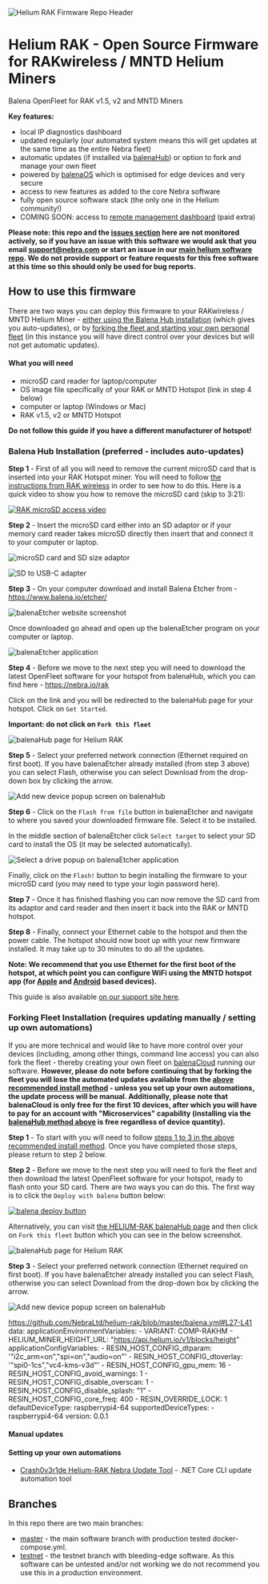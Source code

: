 ![Helium RAK Firmware Repo Header](https://cdn.shopify.com/s/files/1/0071/2281/3001/files/Nebra-Firmware-Github-Header-RAK-MNTD.png?v=1688030309)

# Helium RAK - Open Source Firmware for RAKwireless / MNTD Helium Miners

Balena OpenFleet for RAK v1.5, v2 and MNTD Miners

**Key features:**

- local IP diagnostics dashboard
- updated regularly (our automated system means this will get updates at the same time as the entire Nebra fleet)
- automatic updates (if installed via [balenaHub](#balena-hub-installation-preferred---includes-auto-updates)) or option to fork and manage your own fleet
- powered by [balenaOS](https://balena.io/os) which is optimised for edge devices and very secure
- access to new features as added to the core Nebra software
- fully open source software stack (the only one in the Helium community!)
- COMING SOON: access to [remote management dashboard](https://dashboard.nebra.com) (paid extra)

**Please note: this repo and the [issues section](https://github.com/NebraLtd/helium-rak/issues) here are not monitored actively, so if you have an issue with this software we would ask that you email [support@nebra.com](mailto:support@nebra.com) or start an issue in our [main helium software repo](https://github.com/NebraLtd/helium-miner-software/issues). We do not provide support or feature requests for this free software at this time so this should only be used for bug reports.**

## How to use this firmware

There are two ways you can deploy this firmware to your RAKwireless / MNTD Helium Miner - [either using the Balena Hub installation](#balena-hub-installation-preferred---includes-auto-updates) (which gives you auto-updates), or by [forking the fleet and starting your own personal fleet](#forking-fleet-installation-requires-updating-manually--setting-up-own-automations) (in this instance you will have direct control over your devices but will not get automatic updates).

#### What you will need

- microSD card reader for laptop/computer
- OS image file specifically of your RAK or MNTD Hotspot (link in step 4 below)
- computer or laptop (Windows or Mac)
- RAK v1.5, v2 or MNTD Hotspot

**Do not follow this guide if you have a different manufacturer of hotspot!**

### Balena Hub Installation (preferred - includes auto-updates)

**Step 1** - First of all you will need to remove the current microSD card that is inserted into your RAK Hotspot miner. You will need to follow [the instructions from RAK wireless](https://support.getmntd.com/hc/en-us/articles/6832177438999-Replacing-the-SD-card) in order to see how to do this. Here is a quick video to show you how to remove the microSD card (skip to 3:21):

[![RAK microSD access video](https://img.youtube.com/vi/CzMwnpkjob4/0.jpg)](https://www.youtube.com/watch?v=CzMwnpkjob4&t=201)

**Step 2** - Insert the microSD card either into an SD adaptor or if your memory card reader takes microSD directly then insert that and connect it to your computer or laptop.

![microSD card and SD size adaptor](https://s3.amazonaws.com/cdn.freshdesk.com/data/helpdesk/attachments/production/24118876135/original/MArAqX-4wpkD-tNIMPj99bvek0W9iYxlDA.jpg?1656517242)

![SD to USB-C adapter](https://s3.amazonaws.com/cdn.freshdesk.com/data/helpdesk/attachments/production/24118876190/original/mGpbmAEFF4L57-h-iFGePZmYIjccEdC3zw.jpg?1656517265)

**Step 3** - On your computer download and install Balena Etcher from - https://www.balena.io/etcher/

![balenaEtcher website screenshot](https://s3.amazonaws.com/cdn.freshdesk.com/data/helpdesk/attachments/production/24118876349/original/OQRatg5WEfyNCaNeAxRyhEeApg-xsujp5g.png?1656517382)

Once downloaded go ahead and open up the balenaEtcher program on your computer or laptop.

![balenaEtcher application](https://s3.amazonaws.com/cdn.freshdesk.com/data/helpdesk/attachments/production/24118876425/original/ce_O3wGulB3CeKAwRnlpzZ4DTQ4fxxpTkw.png?1656517437)

**Step 4** - Before we move to the next step you will need to download the latest OpenFleet software for your hotspot from balenaHub, which you can find here - https://nebra.io/rak

Click on the link and you will be redirected to the balenaHub page for your hotspot. Click on `Get Started`.

**Important: do not click on `Fork this fleet`**

![balenaHub page for Helium RAK](https://s3.amazonaws.com/cdn.freshdesk.com/data/helpdesk/attachments/production/24118876816/original/zCffeV40Wq9Xr2erSSSr_u8B3r--purIOQ.png?1656517776)

**Step 5** - Select your preferred network connection (Ethernet required on first boot). If you have balenaEtcher already installed (from step 3 above) you can select Flash, otherwise you can select Download from the drop-down box by clicking the arrow.

![Add new device popup screen on balenaHub](https://s3.amazonaws.com/cdn.freshdesk.com/data/helpdesk/attachments/production/24118876877/original/LjeNNTCDF7Vs5ngRDS1WZd_qj2Mv0zARMQ.png?1656517851)

**Step 6** - Click on the `Flash from file` button in balenaEtcher and navigate to where you saved your downloaded firmware file. Select it to be installed.

In the middle section of balenaEtcher click `Select target` to select your SD card to install the OS (it may be selected automatically).

![Select a drive popup on balenaEtcher application](https://s3.amazonaws.com/cdn.freshdesk.com/data/helpdesk/attachments/production/24118877083/original/0pbHblepnrSaHlkBgJpjmg5xgui03PvYIQ.png?1656518092)

Finally, click on the `Flash!` button to begin installing the firmware to your microSD card (you may need to type your login password here).

**Step 7** - Once it has finished flashing you can now remove the SD card from its adaptor and card reader and then insert it back into the RAK or MNTD hotspot.

**Step 8** - Finally, connect your Ethernet cable to the hotspot and then the power cable. The hotspot should now boot up with your new firmware installed. It may take up to 30 minutes to do all the updates.

**Note: We recommend that you use Ethernet for the first boot of the hotspot, at which point you can configure WiFi using the MNTD hotspot app (for [Apple](https://apps.apple.com/us/app/mntd-helium-hotspot-manager/id1595569593) and [Android](https://play.google.com/store/apps/details?id=com.getmntd.wallet&hl=en_GB&gl=US) based devices).**

This guide is also available [on our support site here](https://support.nebra.com/support/solutions/articles/24000078640-getting-started-with-rak-mntd).

### Forking Fleet Installation (requires updating manually / setting up own automations)

If you are more technical and would like to have more control over your devices (including, among other things, command line access) you can also fork the fleet - thereby creating your own fleet on [balenaCloud](https://www.balena.io/cloud/) running our software. **However, please do note before continuing that by forking the fleet you will lose the automated updates available from the [above recommended install method](#balena-hub-installation-preferred---includes-auto-updates) - unless you set up your own automations, the update process will be manual. Additionally, please note that balenaCloud is only free for the first 10 devices, after which you will have to pay for an account with "Microservices" capability (installing via the [balenaHub method above](#balena-hub-installation-preferred---includes-auto-updates) is free regardless of device quantity).**

**Step 1** - To start with you will need to follow [steps 1 to 3 in the above recommended install method](#balena-hub-installation-preferred---includes-auto-updates). Once you have completed those steps, please return to step 2 below.

**Step 2** - Before we move to the next step you will need to fork the fleet and then download the latest OpenFleet software for your hotspot, ready to flash onto your SD card. There are two ways you can do this. The first way is to click the `Deploy with balena` button below:

[![balena deploy button](https://www.balena.io/deploy.svg)](https://dashboard.balena-cloud.com/deploy?repoUrl=https://github.com/NebraLtd/helium-rak)

Alternatively, you can visit [the HELIUM-RAK balenaHub page](https://nebra.io/rak) and then click on `Fork this fleet` button which you can see in the below screenshot.

![balenaHub page for Helium RAK](https://s3.amazonaws.com/cdn.freshdesk.com/data/helpdesk/attachments/production/24118876816/original/zCffeV40Wq9Xr2erSSSr_u8B3r--purIOQ.png?1656517776)

**Step 3** - Select your preferred network connection (Ethernet required on first boot). If you have balenaEtcher already installed you can select Flash, otherwise you can select Download from the drop-down box by clicking the arrow.

![Add new device popup screen on balenaHub](https://s3.amazonaws.com/cdn.freshdesk.com/data/helpdesk/attachments/production/24118876877/original/LjeNNTCDF7Vs5ngRDS1WZd_qj2Mv0zARMQ.png?1656517851)

https://github.com/NebraLtd/helium-rak/blob/master/balena.yml#L27-L41
data:
  applicationEnvironmentVariables:
    - VARIANT: COMP-RAKHM
    - HELIUM_MINER_HEIGHT_URL: "https://api.helium.io/v1/blocks/height"
  applicationConfigVariables:
    - RESIN_HOST_CONFIG_dtparam: '"i2c_arm=on","spi=on","audio=on"'
    - RESIN_HOST_CONFIG_dtoverlay: '"spi0-1cs","vc4-kms-v3d"'
    - RESIN_HOST_CONFIG_gpu_mem: 16
    - RESIN_HOST_CONFIG_avoid_warnings: 1
    - RESIN_HOST_CONFIG_disable_overscan: 1
    - RESIN_HOST_CONFIG_disable_splash: "1"
    - RESIN_HOST_CONFIG_core_freq: 400
    - RESIN_OVERRIDE_LOCK: 1
  defaultDeviceType: raspberrypi4-64
  supportedDeviceTypes:
    - raspberrypi4-64
version: 0.0.1

#### Manual updates

#### Setting up your own automations
* [Crash0v3r1de Helium-RAK Nebra Update Tool](https://github.com/Crash0v3r1de/BalenaNebraUpdater) - .NET Core CLI update automation tool

## Branches

In this repo there are two main branches:

* [master](https://github.com/NebraLtd/helium-rak/tree/master) - the main software branch with production tested docker-compose.yml.
* [testnet](https://github.com/NebraLtd/helium-rak/tree/testnet) - the testnet branch with bleeding-edge software. As this software can be untested and/or not working we do not recommend you use this in a production environment.

